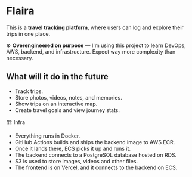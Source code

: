 # Flaira

This is a **travel tracking platform**, where users can log and explore their trips in one place.

⚙️ **Overengineered on purpose** — I'm using this project to learn DevOps, AWS, backend, and infrastructure. Expect way more complexity than necessary.

## What will it do in the future

- Track trips.
- Store photos, videos, notes, and memories.
- Show trips on an interactive map.
- Create travel goals and view journey stats.

🏗️ Infra

- Everything runs in Docker.
- GitHub Actions builds and ships the backend image to AWS ECR.
- Once it lands there, ECS picks it up and runs it.
- The backend connects to a PostgreSQL database hosted on RDS.
- S3 is used to store images, videos and other files.
- The frontend is on Vercel, and it connects to the backend on ECS.
